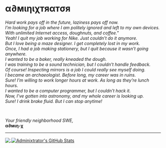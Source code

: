 # α∂мιηιχтяαтσя 


*Hard work pays off in the future, laziness pays off now.<br />
I’m looking for a job where I am politely ignored and left to my own devices. With unlimited Internet access, doughnuts, and coffee."<br />
Yeah! I quit my job working for Nike. Just couldn’t do it anymore.<br />
But I love being a maze designer. I get completely lost in my work.<br />
Once, I had a job making stationery, but I quit because it wasn’t going anywhere.<br />
I wanted to be a baker, really kneaded the dough.<br />
I was training to be a sound technician, but I couldn’t handle feedback.<br />
Of course! Inspecting mirrors is a job I could really see myself doing.<br />
I became an archaeologist. Before long, my career was in ruins.<br />
Sure! I’m willing to work longer hours at work. As long as they’re lunch hours.<br />
I wanted to be a computer programmer, but I couldn’t hack it.<br />
Now, I’ve gotten into astronomy, and my whole career is looking up.<br />
Sure! I drink brake fluid. But I can stop anytime!*<br />

<br />

*Your friendly neighborhood SWE,*
<br />
**α∂мιη-χ**

---------
<a href="https://github.com/Adminixtrator/">
  <img align="center" src="https://github-readme-stats.vercel.app/api/top-langs/?username=Adminixtrator&hide=html,css,php&langs_count=10&title_color=FFA500&text_color=c9cacc&icon_color=2bbc8a&bg_color=1d1f21" />
</a>

<a href="https://github.com/Amamgbu/Amamgbu">
  <img align="center" src="https://github-readme-stats.vercel.app/api?username=Adminixtrator&show_icons=true&line_height=27&count_private=true&title_color=FF1493&text_color=c9cacc&icon_color=FF1493&bg_color=1d1f21" alt="Adminixtrator's GitHub Stats" />
</a>
